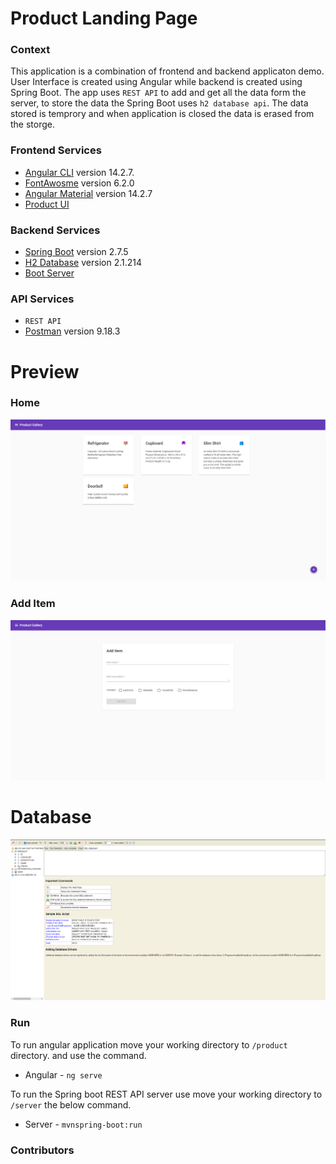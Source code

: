 # Product Landing Page

### Context

This application is a combination of frontend and backend applicaton demo. User Interface is created using Angular while backend is created using Spring Boot. The app uses `REST API` to add and get all the data form the server, to store the data the Spring Boot uses `h2 database api`. The data stored is temprory and when application is closed the data is erased from the storge.

### Frontend Services

- [Angular CLI](https://github.com/angular/angular-cli) version 14.2.7.
- [FontAwosme](https://fontawesome.com/icons/) version 6.2.0
- [Angular Material](https://material.angular.io/) version 14.2.7
- [Product UI](./product/)

### Backend Services

- [Spring Boot](https://spring.io/projects/spring-boot) version 2.7.5
- [H2 Database](https://www.h2database.com/html/main.html) version 2.1.214
- [Boot Server](./server)

### API Services

- `REST API`
- [Postman](https://www.postman.com/) version 9.18.3

# Preview

### Home

![](./home.PNG)

### Add Item

![](./add.PNG)

# Database

![](./h2.PNG)

### Run

To run angular application move your working directory to `/product` directory. and use the command.

- Angular - `ng serve`

To run the Spring boot REST API server use move your working directory to `/server` the below command.

- Server - `mvnspring-boot:run`

### Contributors

